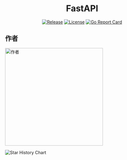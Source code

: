 <div align=center>

# FastAPI

[![Release](https://img.shields.io/github/v/release/iimeta/fastapi?color=blue)](https://github.com/iimeta/fastapi/releases)
[![License](https://img.shields.io/static/v1?label=license&message=MIT&color=green)](https://github.com/iimeta/fastapi/blob/main/LICENSE)
[![Go Report Card](https://goreportcard.com/badge/github.com/iimeta/fastapi)](https://goreportcard.com/report/github.com/iimeta/fastapi)

</div>

## 作者
<img src="https://raw.githubusercontent.com/iimeta/iim-client/main/resource/images/Author.png" width="320" alt="作者"/>


![Star History Chart](https://api.star-history.com/svg?repos=iimeta/fastapi&type=Date)
